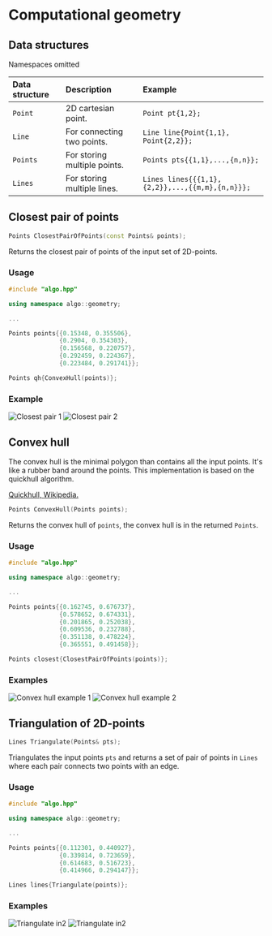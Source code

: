 Computational geometry
=============

## Data structures
Namespaces omitted

|Data structure| Description | Example |
|:---|:---|:---|
|`Point`        | 2D cartesian point.               | `Point pt{1,2};` |
|`Line`         | For connecting two points.        | `Line line{Point{1,1}, Point{2,2}};`|
|`Points`       | For storing multiple points.      | `Points pts{{1,1},...,{n,n}};` |
|`Lines`        | For storing multiple lines.       | `Lines lines{{{1,1},{2,2}},...,{{m,m},{n,n}}};`|

## Closest pair of points

```cpp
Points ClosestPairOfPoints(const Points& points);
```
Returns the closest pair of points of the input set of 2D-points.

### Usage
```cpp
#include "algo.hpp"

using namespace algo::geometry;

...

Points points{{0.15348, 0.355506},
              {0.2904, 0.354303},
              {0.156568, 0.220757},
              {0.292459, 0.224367},
              {0.223484, 0.291741}};

Points qh{ConvexHull(points)};
```
### Example

![Closest pair 1](images/closest_pair1.png) ![Closest pair 2](images/closest_pair2.png)

## Convex hull

The convex hull is the minimal polygon than contains all the input points. It's like a rubber band around the points.
This implementation is based on the quickhull algorithm.

[Quickhull, Wikipedia.](https://en.wikipedia.org/wiki/Quickhull)

```cpp
Points ConvexHull(Points points);
```

Returns the convex hull of `points`, the convex hull is in the returned `Points`.

### Usage
```cpp
#include "algo.hpp"

using namespace algo::geometry;

...

Points points{{0.162745, 0.676737},
              {0.578652, 0.674331},
              {0.201865, 0.252038},
              {0.609536, 0.232788},
              {0.351138, 0.478224},
              {0.365551, 0.491458}};

Points closest{ClosestPairOfPoints(points)};
```

### Examples

![Convex hull example 1](images/convex_hull1.png) ![Convex hull example 2](images/convex_hull2.png)

## Triangulation of 2D-points

```cpp
Lines Triangulate(Points& pts);
```

Triangulates the input points `pts` and returns a set of pair of points in `Lines` where each pair connects two points with an edge.

### Usage

```cpp
#include "algo.hpp"

using namespace algo::geometry;

...

Points points{{0.112301, 0.440927},
              {0.339814, 0.723659},
              {0.614683, 0.516723},
              {0.414966, 0.294147}};

Lines lines{Triangulate(points)};
```

### Examples

![Triangulate in2](images/triangulate_out1.png) ![Triangulate in2](images/triangulate_out3.png)